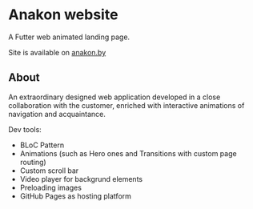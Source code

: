 # Anakon website 

A Futter web animated landing page.

Site is available on [anakon.by](http://anakon.by/)

##  About

An extraordinary designed web application developed in a close collaboration with the customer, enriched with interactive animations of navigation and acquaintance.

Dev tools:
  * BLoC Pattern
  * Animations (such as Hero ones and Transitions with custom page routing)
  * Custom scroll bar
  * Video player for backgrund elements 
  * Preloading images
  * GitHub Pages as hosting platform
